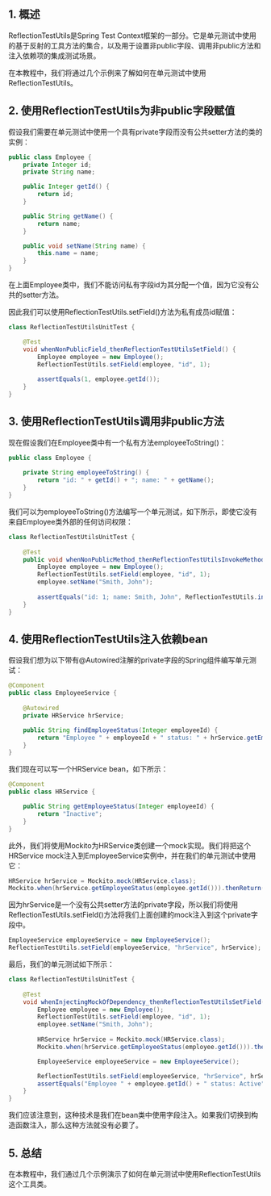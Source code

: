 ## 1. 概述

ReflectionTestUtils是Spring Test Context框架的一部分。它是单元测试中使用的基于反射的工具方法的集合，以及用于设置非public字段、调用非public方法和注入依赖项的集成测试场景。

在本教程中，我们将通过几个示例来了解如何在单元测试中使用ReflectionTestUtils。

## 2. 使用ReflectionTestUtils为非public字段赋值

假设我们需要在单元测试中使用一个具有private字段而没有公共setter方法的类的实例：

```java
public class Employee {
    private Integer id;
    private String name;

    public Integer getId() {
        return id;
    }

    public String getName() {
        return name;
    }

    public void setName(String name) {
        this.name = name;
    }
}
```

在上面Employee类中，我们不能访问私有字段id为其分配一个值，因为它没有公共的setter方法。

因此我们可以使用ReflectionTestUtils.setField()方法为私有成员id赋值：

```java
class ReflectionTestUtilsUnitTest {

    @Test
    void whenNonPublicField_thenReflectionTestUtilsSetField() {
        Employee employee = new Employee();
        ReflectionTestUtils.setField(employee, "id", 1);
        
        assertEquals(1, employee.getId());
    }
}
```

## 3. 使用ReflectionTestUtils调用非public方法

现在假设我们在Employee类中有一个私有方法employeeToString()：

```java
public class Employee {
    
    private String employeeToString() {
        return "id: " + getId() + "; name: " + getName();
    }
}
```

我们可以为employeeToString()方法编写一个单元测试，如下所示，即使它没有来自Employee类外部的任何访问权限：

```java
class ReflectionTestUtilsUnitTest {
    
    @Test
    public void whenNonPublicMethod_thenReflectionTestUtilsInvokeMethod() {
        Employee employee = new Employee();
        ReflectionTestUtils.setField(employee, "id", 1);
        employee.setName("Smith, John");
        
        assertEquals("id: 1; name: Smith, John", ReflectionTestUtils.invokeMethod(employee, "employeeToString"));
    }
}
```

## 4. 使用ReflectionTestUtils注入依赖bean

假设我们想为以下带有@Autowired注解的private字段的Spring组件编写单元测试：

```java
@Component
public class EmployeeService {
    
    @Autowired
    private HRService hrService;

    public String findEmployeeStatus(Integer employeeId) {
        return "Employee " + employeeId + " status: " + hrService.getEmployeeStatus(employeeId);
    }
}
```

我们现在可以写一个HRService bean，如下所示：

```java
@Component
public class HRService {

    public String getEmployeeStatus(Integer employeeId) {
        return "Inactive";
    }
}
```

此外，我们将使用Mockito为HRService类创建一个mock实现。我们将把这个HRService mock注入到EmployeeService实例中，并在我们的单元测试中使用它：

```java
HRService hrService = Mockito.mock(HRService.class);
Mockito.when(hrService.getEmployeeStatus(employee.getId())).thenReturn("Active");
```

因为hrService是一个没有公共setter方法的private字段，所以我们将使用ReflectionTestUtils.setField()方法将我们上面创建的mock注入到这个private字段中。

```java
EmployeeService employeeService = new EmployeeService();
ReflectionTestUtils.setField(employeeService, "hrService", hrService);
```

最后，我们的单元测试如下所示：

```java
class ReflectionTestUtilsUnitTest {
    
    @Test
    void whenInjectingMockOfDependency_thenReflectionTestUtilsSetField() {
        Employee employee = new Employee();
        ReflectionTestUtils.setField(employee, "id", 1);
        employee.setName("Smith, John");
        
        HRService hrService = Mockito.mock(HRService.class);
        Mockito.when(hrService.getEmployeeStatus(employee.getId())).thenReturn("Active");

        EmployeeService employeeService = new EmployeeService();

        ReflectionTestUtils.setField(employeeService, "hrService", hrService);
        assertEquals("Employee " + employee.getId() + " status: Active", employeeService.findEmployeeStatus(employee.getId()));
    }
}
```

我们应该注意到，这种技术是我们在bean类中使用字段注入。如果我们切换到构造函数注入，那么这种方法就没有必要了。

## 5. 总结

在本教程中，我们通过几个示例演示了如何在单元测试中使用ReflectionTestUtils这个工具类。